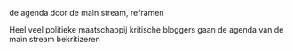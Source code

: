 de agenda door de main stream, reframen

Heel veel politieke maatschappij kritische bloggers gaan de agenda van de main stream bekritizeren